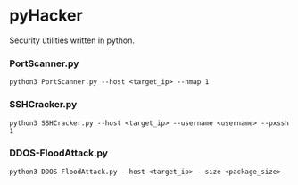 # pyHacker
Security utilities written in python.


### PortScanner.py
```shell
python3 PortScanner.py --host <target_ip> --nmap 1
```

### SSHCracker.py
```shell
python3 SSHCracker.py --host <target_ip> --username <username> --pxssh 1
````

### DDOS-FloodAttack.py
```shell
python3 DDOS-FloodAttack.py --host <target_ip> --size <package_size>
````


